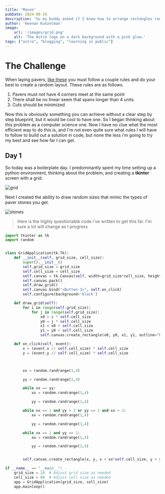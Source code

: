```yaml
---
title: 'Mason'
pubDate: 2024-08-29
description: 'So my buddy asked if I knew how to arrange rectangles randomly and I thought it would be easy. That was dumb.'
author: 'Keenan Kunzelman'
image:
    url: '/images/grid.png'
    alt: 'The Astro logo on a dark background with a pink glow.'
tags: ["astro", "blogging", "learning in public"]
---
```

# The Challenge
When laying pavers, [like these](http://www.cambridgepavers.com/dfiles/cpdshb2012/cpdshp2012_11_15.pdf) you must follow a couple rules and do your best to create a random layout. These rules are as follows.
1. Pavers must not have 4 corners meet at the same point
2. There shall be no linear seem that spans longer than 4 units
3. Cuts should be minimized

Now this is obviously something you can achieve without a clear step by step blueprint, but it would be cool to have one. So I began thinking about this problem as a computer science one. Now I have no clue what the most efficient way to do this is, and I'm not even quite sure what rules I will have to follow to build out a solution in code, but none the less i'm going to try my best and see how far I can get. 

## Day 1
So today was a boilerplate day. I predominantly spent my time setting up a python environment, thinking about the problem, and creating a **tkinter** screen with a grid.

![grid](/images/grid_code.png) 

Next I created the ability to draw random sizes that mimic the types of paver stones you get.

![stones](/images/stones.png) 

> Here is the highly questionable code i've written to get this far. I'm sure a lot will change as I progress
```python
import tkinter as tk
import random


class GridApplication(tk.Tk):
    def __init__(self, grid_size, cell_size):
        super().__init__()
        self.grid_size = grid_size
        self.cell_size = cell_size
        self.canvas = tk.Canvas(self, width=grid_size*cell_size, height=grid_size*cell_size)
        self.canvas.pack()
        self.draw_grid()
        self.canvas.bind("<Button-1>", self.on_click)
        self.configure(background='black')

    def draw_grid(self):
        for i in range(self.grid_size):
            for j in range(self.grid_size):
                x0 = i * self.cell_size
                y0 = j * self.cell_size
                x1 = x0 + self.cell_size
                y1 = y0 + self.cell_size
                self.canvas.create_rectangle(x0, y0, x1, y1, outline="black")

    def on_click(self, event):
        x = (event.x // self.cell_size) * self.cell_size
        y = (event.y // self.cell_size) * self.cell_size



        xx = random.randrange(1,4)

        yy = random.randrange(1,4)

        while xx == yy:
            xx = random.randrange(1,4)

            yy = random.randrange(1,4)

        while xx == 1 and yy > 2 or yy == 1 and xx > 2:
            xx = random.randrange(1,4)

            yy = random.randrange(1,4)

        while xx == 1 and yy == 1:
            xx = random.randrange(1,4)

            yy = random.randrange(1,4)


        self.canvas.create_rectangle(x, y, x + xx*self.cell_size, y + yy*self.cell_size, fill="blue", outline="black")

if __name__ == "__main__":
    grid_size = 10  # Adjust grid size as needed
    cell_size = 80  # Adjust cell size as needed
    app = GridApplication(grid_size, cell_size)
    app.mainloop()


```




